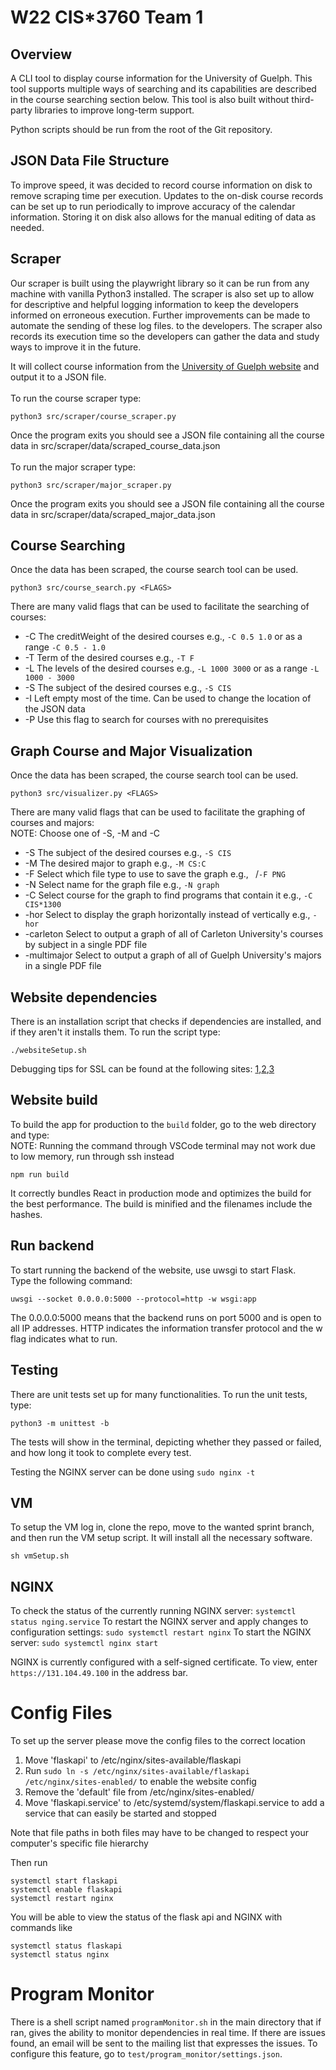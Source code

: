 # W22 CIS*3760 Team 1

## Overview

A CLI tool to display course information for the University of Guelph. This tool supports multiple ways of searching and its capabilities are described in the course searching section below. This tool is also built without third-party libraries to improve long-term support.

Python scripts should be run from the root of the Git repository.

## JSON Data File Structure

To improve speed, it was decided to record course information on disk to remove scraping time per execution. Updates to the on-disk course records can be set up to run periodically to improve accuracy of the calendar information. Storing it on disk also allows for the manual editing of data as needed.

## Scraper

Our scraper is built using the playwright library so it can be run from any machine with vanilla Python3 installed. The scraper is also set up to allow for descriptive and helpful logging information to keep the developers informed on erroneous execution. Further improvements can be made to automate the sending of these log files. to the developers. The scraper also records its execution time so the developers can gather the data and study ways to improve it in the future.

It will collect course information from the [University of Guelph website](https://calendar.uoguelph.ca/undergraduate-calendar/course-descriptions/) and output it to a JSON file.<br><br>
To run the course scraper type:
```
python3 src/scraper/course_scraper.py
```
Once the program exits you should see a JSON file containing all the course data in src/scraper/data/scraped_course_data.json<br><br>
To run the major scraper type:
```
python3 src/scraper/major_scraper.py
```
Once the program exits you should see a JSON file containing all the course data in src/scraper/data/scraped_major_data.json

## Course Searching

Once the data has been scraped, the course search tool can be used.
```
python3 src/course_search.py <FLAGS>
```
There are many valid flags that can be used to facilitate the searching of courses:
* -C The creditWeight of the desired courses e.g., `-C 0.5 1.0` or as a range `-C 0.5 - 1.0`
* -T Term of the desired courses e.g., `-T F`
* -L The levels of the desired courses e.g., `-L 1000 3000` or as a range `-L 1000 - 3000`
* -S The subject of the desired courses e.g., `-S CIS`
* -I Left empty most of the time. Can be used to change the location of the JSON data
* -P Use this flag to search for courses with no prerequisites

## Graph Course and Major Visualization

Once the data has been scraped, the course search tool can be used.
```
python3 src/visualizer.py <FLAGS>
```
There are many valid flags that can be used to facilitate the graphing of courses and majors:<br>
NOTE: Choose one of -S, -M and -C
* -S The subject of the desired courses e.g., `-S CIS`
* -M The desired major to graph e.g., `-M CS:C`
* -F Select which file type to use to save the graph e.g., ` `/`-F PNG`
* -N Select name for the graph file e.g., `-N graph`
* -C Select course for the graph to find programs that contain it e.g., `-C CIS*1300`
* -hor Select to display the graph horizontally instead of vertically e.g., `-hor`
* -carleton Select to output a graph of all of Carleton University's courses by subject in a single PDF file
* -multimajor Select to output a graph of all of Guelph University's majors in a single PDF file

## Website dependencies

There is an installation script that checks if dependencies are installed, and if they aren't it installs them.
To run the script type:
```
./websiteSetup.sh
```
Debugging tips for SSL can be found at the following sites: [1](https://www.cloudsavvyit.com/1306/how-to-create-and-use-self-signed-ssl-on-nginx/),[2](https://www.humankode.com/ssl/create-a-selfsigned-certificate-for-nginx-in-5-minutes),[3](https://www.howtogeek.com/177621/the-beginners-guide-to-iptables-the-linux-firewall/)

## Website build

To build the app for production to the `build` folder, go to the web directory and type:<br>
NOTE: Running the command through VSCode terminal may not work due to low memory, run through ssh instead
```
npm run build
```
It correctly bundles React in production mode and optimizes the build for the best performance. The build is minified and the filenames include the hashes.

## Run backend

To start running the backend of the website, use uwsgi to start Flask.<br>
Type the following command:
```
uwsgi --socket 0.0.0.0:5000 --protocol=http -w wsgi:app
```
The 0.0.0.0:5000 means that the backend runs on port 5000 and is open to all IP addresses. HTTP indicates the information transfer protocol and the w flag indicates what to run.

## Testing

There are unit tests set up for many functionalities. 
To run the unit tests, type:
```
python3 -m unittest -b
```
The tests will show in the terminal, depicting whether they passed or failed, and how long it took to complete every test.

Testing the NGINX server can be done using `sudo nginx -t`

## VM

To setup the VM log in, clone the repo, move to the wanted sprint branch, and then run the VM setup script. It will install all the necessary software.
```
sh vmSetup.sh
```

## NGINX

To check the status of the currently running NGINX server: `systemctl status nging.service`
To restart the NGINX server and apply changes to configuration settings: `sudo systemctl restart nginx`
To start the NGINX server: `sudo systemctl nginx start`

NGINX is currently configured with a self-signed certificate. To view, enter `https://131.104.49.100` in the address bar.

# Config Files
To set up the server please move the config files to the correct location
1. Move 'flaskapi' to /etc/nginx/sites-available/flaskapi
2. Run `sudo ln -s /etc/nginx/sites-available/flaskapi /etc/nginx/sites-enabled/` to enable the website config
3. Remove the 'default' file from /etc/nginx/sites-enabled/ 
4. Move 'flaskapi.service' to /etc/systemd/system/flaskapi.service to add a service that can easily be started and stopped

Note that file paths in both files may have to be changed to respect your computer's specific file hierarchy

Then run 
```
systemctl start flaskapi
systemctl enable flaskapi
systemctl restart nginx
```
You will be able to view the status of the flask api and NGINX with commands like
```
systemctl status flaskapi
systemctl status nginx
```

# Program Monitor
There is a shell script named `programMonitor.sh` in the main directory that if ran, gives the ability to monitor dependencies in real time. If there are issues found, an email will be sent to the mailing list that expresses the issues. To configure this feature, go to `test/program_monitor/settings.json`.